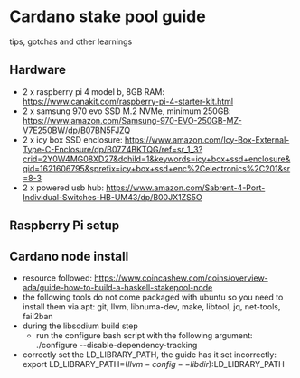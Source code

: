 # Cardano stake pool guide
tips, gotchas and other learnings

## Hardware
* 2 x raspberry pi 4 model b, 8GB RAM: https://www.canakit.com/raspberry-pi-4-starter-kit.html
* 2 x samsung 970 evo SSD M.2 NVMe, minimum 250GB: https://www.amazon.com/Samsung-970-EVO-250GB-MZ-V7E250BW/dp/B07BN5FJZQ
* 2 x icy box SSD enclosure: https://www.amazon.com/Icy-Box-External-Type-C-Enclosure/dp/B07Z4BKTQG/ref=sr_1_3?crid=2Y0W4MG08XD27&dchild=1&keywords=icy+box+ssd+enclosure&qid=1621606795&sprefix=icy+box+ssd+enc%2Celectronics%2C201&sr=8-3
* 2 x powered usb hub: https://www.amazon.com/Sabrent-4-Port-Individual-Switches-HB-UM43/dp/B00JX1ZS5O

## Raspberry Pi setup


## Cardano node install
* resource followed: https://www.coincashew.com/coins/overview-ada/guide-how-to-build-a-haskell-stakepool-node
* the following tools do not come packaged with ubuntu so you need to install them via apt: git, llvm, libnuma-dev, make, libtool, jq, net-tools, fail2ban
* during the libsodium build step
  * run the configure bash script with the following argument: ./configure --disable-dependency-tracking
* correctly set the LD_LIBRARY_PATH, the guide has it set incorrectly: export LD_LIBRARY_PATH=$(llvm-config --libdir):$LD_LIBRARY_PATH
